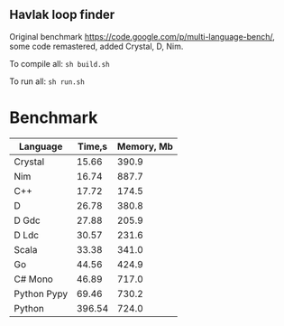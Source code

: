 Havlak loop finder
------------------

Original benchmark https://code.google.com/p/multi-language-bench/, some code remastered, added Crystal, D, Nim.

To compile all: `sh build.sh`

To run all: `sh run.sh`

# Benchmark

| Language        | Time,s  | Memory, Mb |
| --------------- | ------- | ---------- |
| Crystal         | 15.66   | 390.9      |
| Nim             | 16.74   | 887.7      |
| C++             | 17.72   | 174.5      |
| D               | 26.78   | 380.8      |
| D Gdc           | 27.88   | 205.9      |
| D Ldc           | 30.57   | 231.6      |
| Scala           | 33.38   | 341.0      |
| Go              | 44.56   | 424.9      |
| C# Mono         | 46.89   | 717.0      |
| Python Pypy     | 69.46   | 730.2      |
| Python          | 396.54  | 724.0      |

